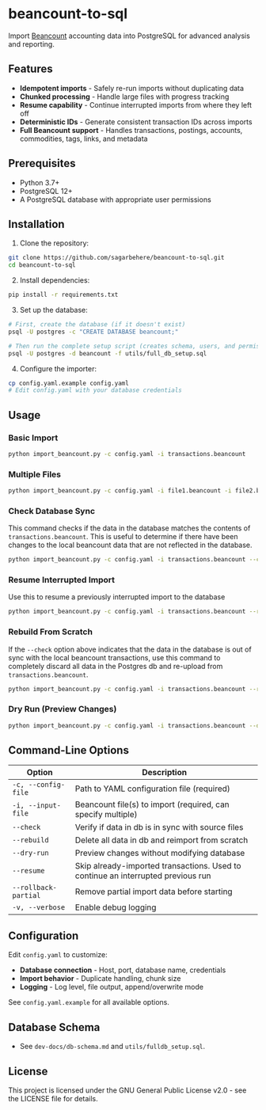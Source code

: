 # beancount-to-sql

Import [Beancount](https://github.com/beancount/beancount) accounting data into PostgreSQL for advanced analysis and reporting.

## Features

- **Idempotent imports** - Safely re-run imports without duplicating data
- **Chunked processing** - Handle large files with progress tracking
- **Resume capability** - Continue interrupted imports from where they left off
- **Deterministic IDs** - Generate consistent transaction IDs across imports
- **Full Beancount support** - Handles transactions, postings, accounts, commodities, tags, links, and metadata

## Prerequisites

- Python 3.7+
- PostgreSQL 12+
- A PostgreSQL database with appropriate user permissions

## Installation

1. Clone the repository:
```bash
git clone https://github.com/sagarbehere/beancount-to-sql.git
cd beancount-to-sql
```

2. Install dependencies:
```bash
pip install -r requirements.txt
```

3. Set up the database:
```bash
# First, create the database (if it doesn't exist)
psql -U postgres -c "CREATE DATABASE beancount;"

# Then run the complete setup script (creates schema, users, and permissions)
psql -U postgres -d beancount -f utils/full_db_setup.sql
```

4. Configure the importer:
```bash
cp config.yaml.example config.yaml
# Edit config.yaml with your database credentials
```

## Usage

### Basic Import
```bash
python import_beancount.py -c config.yaml -i transactions.beancount
```

### Multiple Files
```bash
python import_beancount.py -c config.yaml -i file1.beancount -i file2.beancount
```

### Check Database Sync

This command checks if the data in the database matches the contents of `transactions.beancount`. This is useful to determine if there have been changes to the local beancount data that are not reflected in the database.

```bash
python import_beancount.py -c config.yaml -i transactions.beancount --check
```

### Resume Interrupted Import

Use this to resume a previously interrupted import to the database

```bash
python import_beancount.py -c config.yaml -i transactions.beancount --resume
```

### Rebuild From Scratch

If the `--check` option above indicates that the data in the database is out of sync with the local beancount transactions, use this command to completely discard all data in the Postgres db and re-upload from `transactions.beancount`.

```bash
python import_beancount.py -c config.yaml -i transactions.beancount --rebuild
```

### Dry Run (Preview Changes)
```bash
python import_beancount.py -c config.yaml -i transactions.beancount --dry-run
```

## Command-Line Options

| Option | Description |
|--------|-------------|
| `-c, --config-file` | Path to YAML configuration file (required) |
| `-i, --input-file` | Beancount file(s) to import (required, can specify multiple) |
| `--check` | Verify if data in db is in sync with source files |
| `--rebuild` | Delete all data in db and reimport from scratch |
| `--dry-run` | Preview changes without modifying database |
| `--resume` | Skip already-imported transactions. Used to continue an interrupted previous run |
| `--rollback-partial` | Remove partial import data before starting |
| `-v, --verbose` | Enable debug logging |

## Configuration

Edit `config.yaml` to customize:

- **Database connection** - Host, port, database name, credentials
- **Import behavior** - Duplicate handling, chunk size
- **Logging** - Log level, file output, append/overwrite mode

See `config.yaml.example` for all available options.

## Database Schema

- See `dev-docs/db-schema.md` and `utils/fulldb_setup.sql`.

## License

This project is licensed under the GNU General Public License v2.0 - see the LICENSE file for details.